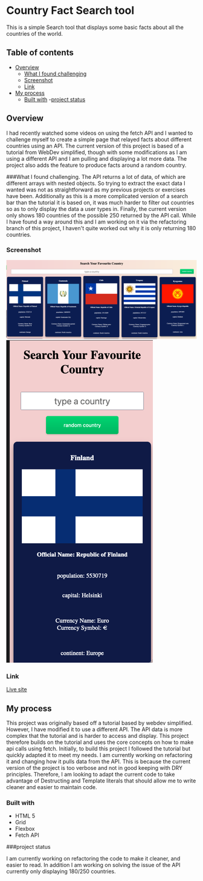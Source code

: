 # Country Fact Search tool

This is a simple Search tool that displays some basic facts about all the countries of the world. 

## Table of contents

- [Overview](#overview)
  - [What I found challenging](#What-I-found-challenging)
  - [Screenshot](#screenshot)
  - [Link](#link)
- [My process](#my-process)
  - [Built with](#built-with)
    -[project status](#project-status)


## Overview
I had recently watched some videos on using the fetch API and I wanted to challenge myself to create a simple page that relayed facts about different countries using an API. 
The current version of this project is based of a tutorial from WebDev simplified, though with some modifications as I am using a different API and I am pulling and displaying a lot more data. 
The project also adds the feature to produce facts around a random country. 


###What I found challenging.
The API returns a lot of data, of which are different arrays with nested objects. So trying to extract the exact data I wanted was not as straightforward as my previous projects or exercises have been. 
Additionally as this is  a more complicated version of a search bar than the tutorial it is based on, it was much harder to filter out countries so as to only display the data a user types in.
Finally, the current version only shows 180 countries of the possible 250 returned by the API call. While I have found a way around this and I am working on it via the refactoring branch of this project, I haven't quite worked out why it is only returning 180 countries. 

### Screenshot

![](images/Desktop-View.png)
![](images/Mobile-View.png)

### Link
 [Live site](https://zach7815.github.io/country-Fact-search-bar/)

## My process
This project was originally based off a tutorial based by webdev simplified. However, I have modified it to use a different API. The API data is more complex that the tutorial and is harder to access and display. This project therefore
builds on the tutorial and uses the core concepts on how to make api calls using fetch. Initially, to build this project I followed the tutorial but quickly adapted it to meet my needs. I am currently working on refactoring it and changing 
how it pulls data from the API. This is because the current version of the project is too verbose and not in good keeping with DRY principles.  Therefore, I am looking to adapt the current code to take advantage of 
Destructing and Template literals that should allow me to write cleaner and easier to maintain code. 


### Built with

- HTML 5
- Grid
- Flexbox
- Fetch API

###project status

I am currently working on refactoring the code to make it cleaner, and easier to read. In addition I am working on solving the issue of the API currently only displaying 180/250 countries. 

